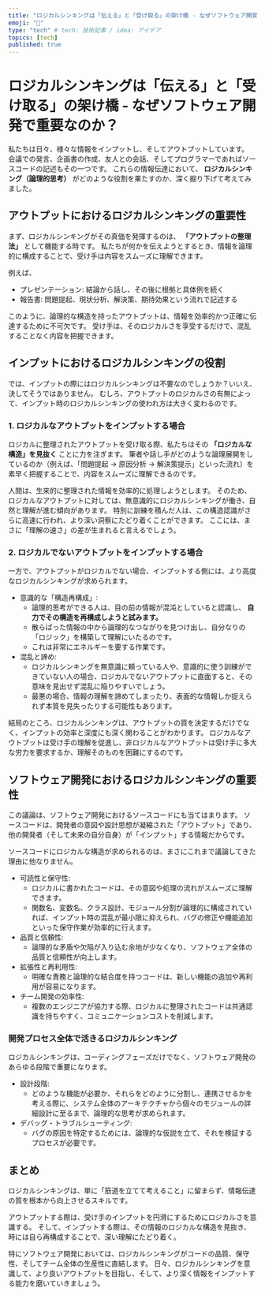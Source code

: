 ```yaml
---
title: "ロジカルシンキングは「伝える」と「受け取る」の架け橋 - なぜソフトウェア開発で重要なのか？"
emoji: "🐷"
type: "tech" # tech: 技術記事 / idea: アイデア
topics: [tech]
published: true
---
```


# ロジカルシンキングは「伝える」と「受け取る」の架け橋 - なぜソフトウェア開発で重要なのか？

私たちは日々、様々な情報をインプットし、そしてアウトプットしています。
会議での発言、企画書の作成、友人との会話、そしてプログラマーであればソースコードの記述もその一つです。
これらの情報伝達において、 **ロジカルシンキング（論理的思考）** がどのような役割を果たすのか、深く掘り下げて考えてみました。

## アウトプットにおけるロジカルシンキングの重要性

まず、ロジカルシンキングがその真価を発揮するのは、 **「アウトプットの整理法」** として機能する時です。
私たちが何かを伝えようとするとき、情報を論理的に構成することで、受け手は内容をスムーズに理解できます。

例えば、

- プレゼンテーション: 結論から話し、その後に根拠と具体例を続く
- 報告書: 問題提起、現状分析、解決策、期待効果という流れで記述する

このように、論理的な構造を持ったアウトプットは、情報を効率的かつ正確に伝達するために不可欠です。
受け手は、そのロジカルさを享受するだけで、混乱することなく内容を把握できます。

## インプットにおけるロジカルシンキングの役割

では、インプットの際にはロジカルシンキングは不要なのでしょうか？いいえ、決してそうではありません。
むしろ、アウトプットのロジカルさの有無によって、インプット時のロジカルシンキングの使われ方は大きく変わるのです。

### 1. ロジカルなアウトプットをインプットする場合

ロジカルに整理されたアウトプットを受け取る際、私たちはその **「ロジカルな構造」を見抜く** ことに力を注ぎます。
筆者や話し手がどのような論理展開をしているのか（例えば、「問題提起 → 原因分析 → 解決策提示」といった流れ）を素早く把握することで、内容をスムーズに理解できるのです。

人間は、生来的に整理された情報を効率的に処理しようとします。
そのため、ロジカルなアウトプットに対しては、無意識的にロジカルシンキングが働き、自然と理解が進む傾向があります。
特別に訓練を積んだ人は、この構造認識がさらに高速に行われ、より深い洞察にたどり着くことができます。
ここには、まさに「理解の速さ」の差が生まれると言えるでしょう。

### 2. ロジカルでないアウトプットをインプットする場合

一方で、アウトプットがロジカルでない場合、インプットする側には、より高度なロジカルシンキングが求められます。

- 意識的な「構造再構成」: 
    - 論理的思考ができる人は、目の前の情報が混沌としていると認識し、 **自力でその構造を再構成しようと試みます。** 
    - 散らばった情報の中から論理的なつながりを見つけ出し、自分なりの「ロジック」を構築して理解にいたるのです。
    - これは非常にエネルギーを要する作業です。
- 混乱と諦め: 
    - ロジカルシンキングを無意識に頼っている人や、意識的に使う訓練ができていない人の場合、ロジカルでないアウトプットに直面すると、その意味を見出せず混乱に陥りやすいでしょう。
    - 最悪の場合、情報の理解を諦めてしまったり、表面的な情報しか捉えられず本質を見失ったりする可能性もあります。

結局のところ、ロジカルシンキングは、アウトプットの質を決定するだけでなく、インプットの効率と深度にも深く関わることがわかります。
ロジカルなアウトプットは受け手の理解を促進し、非ロジカルなアウトプットは受け手に多大な労力を要求するか、理解そのものを困難にするのです。

## ソフトウェア開発におけるロジカルシンキングの重要性

この議論は、ソフトウェア開発におけるソースコードにも当てはまります。
ソースコードは、開発者の意図や設計思想が凝縮された「アウトプット」であり、他の開発者（そして未来の自分自身）が「インプット」する情報だからです。

ソースコードにロジカルな構造が求められるのは、まさにこれまで議論してきた理由に他なりません。

- 可読性と保守性: 
    - ロジカルに書かれたコードは、その意図や処理の流れがスムーズに理解できます。
    - 関数名、変数名、クラス設計、モジュール分割が論理的に構成されていれば、インプット時の混乱が最小限に抑えられ、バグの修正や機能追加といった保守作業が効率的に行えます。
- 品質と信頼性: 
    - 論理的な矛盾や欠陥が入り込む余地が少なくなり、ソフトウェア全体の品質と信頼性が向上します。
- 拡張性と再利用性: 
    - 明確な責務と論理的な結合度を持つコードは、新しい機能の追加や再利用が容易になります。
- チーム開発の効率性: 
    - 複数のエンジニアが協力する際、ロジカルに整理されたコードは共通認識を持ちやすく、コミュニケーションコストを削減します。

### 開発プロセス全体で活きるロジカルシンキング

ロジカルシンキングは、コーディングフェーズだけでなく、ソフトウェア開発のあらゆる段階で重要になります。

- 設計段階: 
    - どのような機能が必要か、それらをどのように分割し、連携させるかを考える際に、システム全体のアーキテクチャから個々のモジュールの詳細設計に至るまで、論理的な思考が求められます。
- デバッグ・トラブルシューティング: 
    - バグの原因を特定するためには、論理的な仮説を立て、それを検証するプロセスが必要です。

## まとめ

ロジカルシンキングは、単に「筋道を立てて考えること」に留まらず、情報伝達の質を根本から向上させるスキルです。

アウトプットする際は、受け手のインプットを円滑にするためにロジカルさを意識する。
そして、インプットする際は、その情報のロジカルな構造を見抜き、時には自ら再構成することで、深い理解にたどり着く。

特にソフトウェア開発においては、ロジカルシンキングがコードの品質、保守性、そしてチーム全体の生産性に直結します。
日々、ロジカルシンキングを意識して、より良いアウトプットを目指し、そして、より深く情報をインプットする能力を磨いていきましょう。

